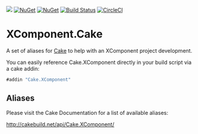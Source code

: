 [![](http://slack.xcomponent.com/badge.svg)](http://slack.xcomponent.com/)
[![NuGet](https://img.shields.io/nuget/v/Cake.XComponent.svg)](https://www.nuget.org/packages/Cake.XComponent)
[![NuGet](https://img.shields.io/nuget/dt/Cake.XComponent.svg)](https://www.nuget.org/packages/Cake.XComponent/)
[![Build Status](https://travis-ci.org/xcomponent/Cake.XComponent.svg?branch=master)](https://travis-ci.org/xcomponent/Cake.XComponent)
[![CircleCI](https://circleci.com/gh/xcomponent/Cake.XComponent.svg?style=shield)](https://circleci.com/gh/xcomponent/Cake.XComponent)

# XComponent.Cake
A set of aliases for [Cake](http://cakebuild.net) to help with an XComponent project development.

You can easily reference Cake.XComponent directly in your build script via a cake addin:  

```csharp
#addin "Cake.XComponent"
```
## Aliases

Please visit the Cake Documentation for a list of available aliases:  

http://cakebuild.net/api/Cake.XComponent/
